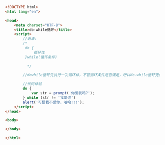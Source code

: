 
<BlogInfo title="19.dowhile循环" author="白日梦想猿" pv=0 read_times=0 pre_cost_time=0分22秒 category="js学习" tag_list="['js学习']" create_time="2020.08.04 12:25:26" update_time="2020.08.04 12:30:44" />

```html
<!DOCTYPE html>
<html lang="en">

<head>
    <meta charset="UTF-8">
    <title>do-while循环</title>
    <script>
        //语法:
        /* 
         do {
             循环体
         }while(循环条件)
         
          */

        //dowhile循环先执行一次循环体，不管循环条件是否满足，所以do-while循环无论如何都至少执行一次

        //代码体验
        do {
            var str = prompt('你爱我吗?');
        } while (str != '我爱你')
        alert('可惜我不爱你，哈哈!!!');
    </script>
</head>

<body>

</body>

</html>
```
